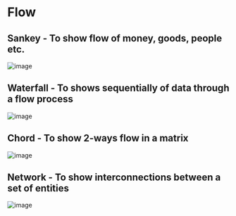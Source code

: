 # Flow

## Sankey - To show flow of money, goods, people etc.

![image](https://github.com/avatorl/Deneb-Vega-Templates/assets/59934292/ca56d66a-490b-4a3f-b30b-31a0318ac45c)

## Waterfall - To shows sequentially of data through a flow process

![image](https://github.com/avatorl/Deneb-Vega-Templates/assets/59934292/bff078e9-acd8-49c0-8fe0-892c8a59797d)

## Chord - To show 2-ways flow in a matrix

![image](https://github.com/avatorl/Deneb-Vega-Templates/assets/59934292/e264eb50-7b9a-4413-b833-49d1d846b592)

## Network - To show interconnections between a set of entities

![image](https://github.com/avatorl/Deneb-Vega-Templates/assets/59934292/52ef86a2-dd11-4075-ac21-e70703994666)
